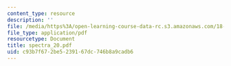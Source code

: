 ```yaml
---
content_type: resource
description: ''
file: /media/https%3A/open-learning-course-data-rc.s3.amazonaws.com/18-996-random-matrix-theory-and-its-applications-spring-2004/c93b7f672be5239167dc746b8a9cadb6_spectra_20.pdf
file_type: application/pdf
resourcetype: Document
title: spectra_20.pdf
uid: c93b7f67-2be5-2391-67dc-746b8a9cadb6
---
```


